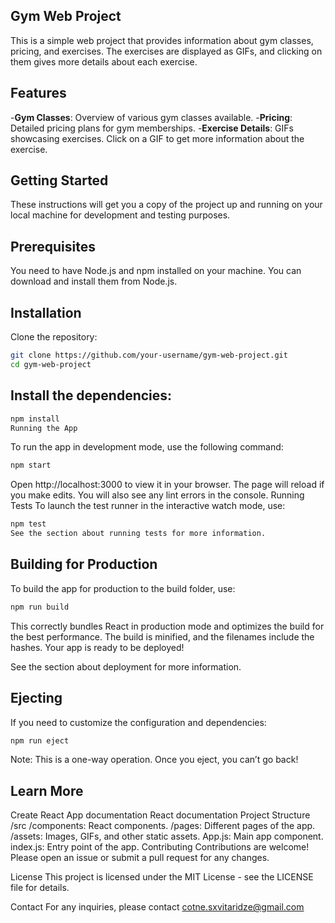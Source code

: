 ## Gym Web Project
This is a simple web project that provides information about gym classes, pricing, and exercises. The exercises are displayed as GIFs, and clicking on them gives more details about each exercise.

## Features
-**Gym Classes**: Overview of various gym classes available.
-**Pricing**: Detailed pricing plans for gym memberships.
-**Exercise Details**: GIFs showcasing exercises. Click on a GIF to get more information about the exercise.

## Getting Started
These instructions will get you a copy of the project up and running on your local machine for development and testing purposes.

## Prerequisites
You need to have Node.js and npm installed on your machine. You can download and install them from Node.js.

## Installation
Clone the repository:

```sh
git clone https://github.com/your-username/gym-web-project.git
cd gym-web-project
```
## Install the dependencies:

```sh
npm install
Running the App
```

To run the app in development mode, use the following command:
```sh
npm start
```

Open http://localhost:3000 to view it in your browser. The page will reload if you make edits. You will also see any lint errors in the console.
Running Tests
To launch the test runner in the interactive watch mode, use:

```sh
npm test
See the section about running tests for more information.
```

## Building for Production
To build the app for production to the build folder, use:

```sh
npm run build
```

This correctly bundles React in production mode and optimizes the build for the best performance. The build is minified, and the filenames include the hashes. Your app is ready to be deployed!

See the section about deployment for more information.

## Ejecting
If you need to customize the configuration and dependencies:

```sh
npm run eject
```
Note: This is a one-way operation. Once you eject, you can’t go back!

## Learn More
Create React App documentation
React documentation
Project Structure
/src
/components: React components.
/pages: Different pages of the app.
/assets: Images, GIFs, and other static assets.
App.js: Main app component.
index.js: Entry point of the app.
Contributing
Contributions are welcome! Please open an issue or submit a pull request for any changes.

License
This project is licensed under the MIT License - see the LICENSE file for details.

Contact
For any inquiries, please contact cotne.sxvitaridze@gmail.com
